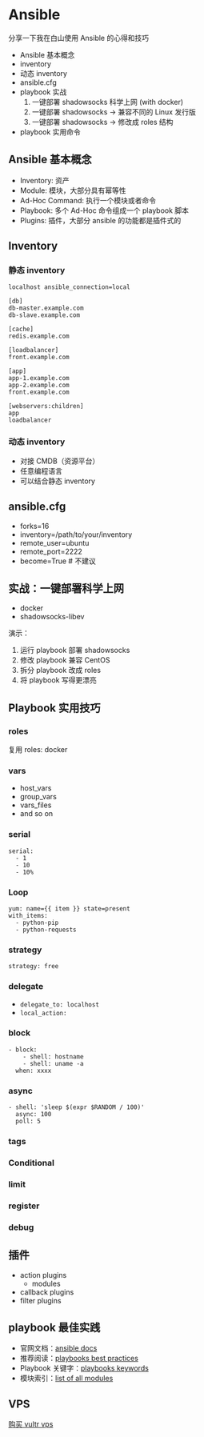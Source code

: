 # Ansible

分享一下我在白山使用 Ansible 的心得和技巧

- Ansible 基本概念
- inventory
- 动态 inventory
- ansible.cfg
- playbook 实战
  1. 一键部署 shadowsocks 科学上网 (with docker)
  2. 一键部署 shadowsocks -> 兼容不同的 Linux 发行版
  3. 一键部署 shadowsocks -> 修改成 roles 结构
- playbook 实用命令

## Ansible 基本概念

- Inventory: 资产
- Module: 模块，大部分具有幂等性
- Ad-Hoc Command: 执行一个模块或者命令
- Playbook: 多个 Ad-Hoc 命令组成一个 playbook 脚本
- Plugins: 插件，大部分 ansible 的功能都是插件式的

## Inventory

### 静态 inventory

```
localhost ansible_connection=local

[db]
db-master.example.com
db-slave.example.com

[cache]
redis.example.com

[loadbalancer]
front.example.com

[app]
app-1.example.com
app-2.example.com
front.example.com

[webservers:children]
app
loadbalancer
```

### 动态 inventory

- 对接 CMDB（资源平台）
- 任意编程语言
- 可以结合静态 inventory

## ansible.cfg

- forks=16
- inventory=/path/to/your/inventory
- remote_user=ubuntu
- remote_port=2222
- become=True # 不建议

## 实战：一键部署科学上网

- docker
- shadowsocks-libev

演示：

1. 运行 playbook 部署 shadowsocks
2. 修改 playbook 兼容 CentOS
3. 拆分 playbook 改成 roles
4. 将 playbook 写得更漂亮

## Playbook 实用技巧

### roles

复用 roles: docker

### vars

- host_vars
- group_vars
- vars_files
- and so on

### serial

```
serial: 
  - 1
  - 10
  - 10%
```

### Loop

```
yum: name={{ item }} state=present
with_items:
  - python-pip
  - python-requests
```

### strategy

`strategy: free`

### delegate

- `delegate_to: localhost`
- `local_action: `

### block

```
- block:
    - shell: hostname
    - shell: uname -a
  when: xxxx
```

### async

```
- shell: 'sleep $(expr $RANDOM / 100)'
  async: 100
  poll: 5
```

### tags

### Conditional

### limit

### register

### debug

## 插件

- action plugins
  - modules
- callback plugins
- filter plugins

## playbook 最佳实践

- 官网文档：[ansible docs](http://docs.ansible.com)
- 推荐阅读：[playbooks best practices](http://docs.ansible.com/ansible/playbooks_best_practices.html)
- Playbook 关键字：[playbooks keywords](http://docs.ansible.com/ansible/playbooks_keywords.html)
- 模块索引：[list of all modules](http://http://docs.ansible.com/ansible/list_of_all_modules.html)

## VPS

[购买 vultr vps](http://www.vultr.com/?ref=7154533)
